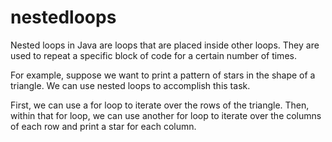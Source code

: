 # nestedloops
Nested loops in Java are loops that are placed inside other loops. They are used to repeat a specific block of code for a certain number of times.

For example, suppose we want to print a pattern of stars in the shape of a triangle. We can use nested loops to accomplish this task.

First, we can use a for loop to iterate over the rows of the triangle. Then, within that for loop, we can use another for loop to iterate over the columns of each row and print a star for each column.
